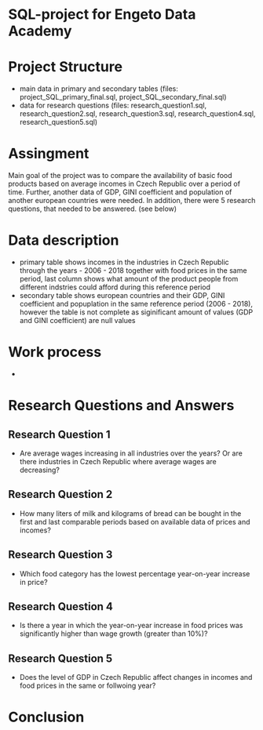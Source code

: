 # SQL-project for Engeto Data Academy

# Project Structure
 - main data in primary and secondary tables (files: project_SQL_primary_final.sql, project_SQL_secondary_final.sql)
 - data for research questions (files: research_question1.sql, research_question2.sql, research_question3.sql, research_question4.sql, research_question5.sql)

# Assingment
 Main goal of the project was to compare the availability of basic food products based on average incomes in Czech Republic over a period of time. Further, another data of GDP, GINI coefficient and population of another european countries were needed. In addition, there were 5 research questions, that needed to be answered. (see below)

# Data description
 - primary table shows incomes in the industries in Czech Republic through the years - 2006 - 2018 together with food prices in the same period, last column shows what amount of the product people from different indstries could afford during this reference period
 - secondary table shows european countries and their GDP, GINI coefficient and popuplation in the same reference period (2006 - 2018), however the table is not complete as siginificant amount of values (GDP and GINI coefficient) are null values

# Work process 
 - 


# Research Questions and Answers
## Research Question 1
 - Are average wages increasing in all industries over the years? Or are there industries in Czech Republic where average wages are decreasing? 
## Research Question 2
 - How many liters of milk and kilograms of bread can be bought in the first and last comparable periods based on available data of prices and incomes? 
## Research Question 3
 - Which food category has the lowest percentage year-on-year increase in price? 
## Research Question 4
 - Is there a year in which the year-on-year increase in food prices was significantly higher than wage growth (greater than 10%)? 
## Research Question 5
 - Does the level of GDP in Czech Republic affect changes in incomes and food prices in the same or follwoing year?


# Conclusion 
 

